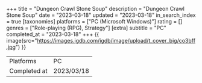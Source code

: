 +++
title = "Dungeon Crawl Stone Soup"
description = "Dungeon Crawl Stone Soup"
date = "2023-03-18"
updated = "2023-03-18"
in_search_index = true
[taxonomies]
platforms = ["PC (Microsoft Windows)"]
rating = []
genres = ["Role-playing (RPG), Strategy"]
[extra]
subtitle = "PC"
completed_at = "2023-03-18"
+++
{{ image(src="https://images.igdb.com/igdb/image/upload/t_cover_big/co3bff.jpg") }}

|              |            |
| ------------ | ---------- |
| Platforms    | PC |
| Completed at | 2023/03/18 |

